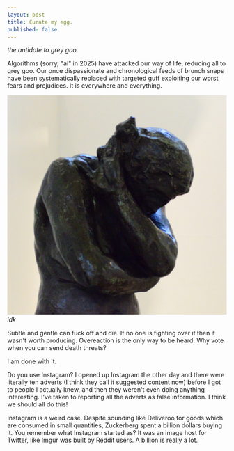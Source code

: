```yaml
---
layout: post
title: Curate my egg.
published: false
---
```


*the antidote to grey goo*

Algorithms (sorry, "ai" in 2025) have attacked our way of life, reducing all to grey goo. Our once dispassionate and chronological feeds of brunch snaps have been systematically replaced with targeted guff exploiting our worst fears and prejudices. It is everywhere and everything.

![Excel.](/public/img/noo.jpeg)
*idk*

Subtle and gentle can fuck off and die. If no one is fighting over it then it wasn't worth producing. Overeaction is the only way to be heard. Why vote when you can send death threats?<!--excerpt-end-->

I am done with it. 

Do you use Instagram? I opened up Instagram the other day and there were literally ten adverts (I think they call it suggested content now) before I got to people I actually knew, and then they weren't even doing anything interesting. I've taken to reporting all the adverts as false information. I think we should all do this!

Instagram is a weird case. Despite sounding like Deliveroo for goods which are consumed in small quantities, Zuckerberg spent a billion dollars buying it. You remember what Instagram started as? It was an image host for Twitter, like Imgur was built by Reddit users. A billion is really a lot.

